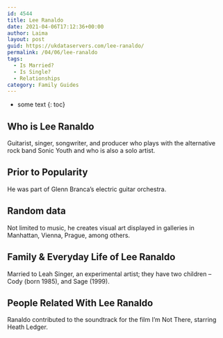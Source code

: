 ```yaml
---
id: 4544
title: Lee Ranaldo
date: 2021-04-06T17:12:36+00:00
author: Laima
layout: post
guid: https://ukdataservers.com/lee-ranaldo/
permalink: /04/06/lee-ranaldo
tags:
  - Is Married?
  - Is Single?
  - Relationships
category: Family Guides
---
```


* some text
{: toc}


## Who is Lee Ranaldo
                  
                  
                  
Guitarist, singer, songwriter, and producer who plays with the alternative rock band Sonic Youth and who is also a solo artist.
                  
              
            
              
            
                
                
                
## Prior to Popularity
                  
                  
                  
He was part of Glenn Branca&#8217;s electric guitar orchestra.
                  
              
            
              
            
                
                
                
## Random data
                  
                  
                  
Not limited to music, he creates visual art displayed in galleries in Manhattan, Vienna, Prague, among others.
                  
              
            
              
            
                
                
                
## Family & Everyday Life of Lee Ranaldo
                  
                  
                  
Married to Leah Singer, an experimental artist; they have two children &#8211; Cody (born 1985), and Sage (1999).
                  
              
            
              
            
                
                
                
## People Related With Lee Ranaldo
                  
                  
                  
Ranaldo contributed to the soundtrack for the film I&#8217;m Not There, starring Heath Ledger.
                  
              
            
              
            
                
              
            
              
              
            
            
              
            
          
          
          